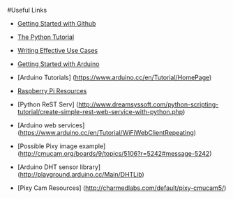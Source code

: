 #Useful Links

* [Getting Started with  Github](https://help.github.com/articles/set-up-git)

* [The Python Tutorial](https://docs.python.org/2/tutorial/)

* [Writing Effective Use Cases](http://alistair.cockburn.us/Use+Cases)

* [Getting Started with Arduino](https://www.arduino.cc/en/Guide/HomePage)

* [Arduino Tutorials] (https://www.arduino.cc/en/Tutorial/HomePage)

* [Raspberry Pi Resources](https://www.raspberrypi.org/resources)

* [Python ReST Serv] (http://www.dreamsyssoft.com/python-scripting-tutorial/create-simple-rest-web-service-with-python.php)

* [Arduino web services] (https://www.arduino.cc/en/Tutorial/WiFiWebClientRepeating)

* [Possible Pixy image example] (http://cmucam.org/boards/9/topics/5106?r=5242#message-5242)

* [Arduino DHT sensor library] (http://playground.arduino.cc/Main/DHTLib)

* [Pixy Cam Resources] (http://charmedlabs.com/default/pixy-cmucam5/)